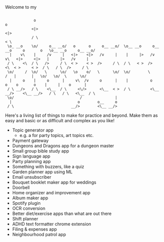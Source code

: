 Welcome to my

```

             o                                                                                                o  
            <|>                                                                                              <|> 
            / \                                                                                              < \ 
 \o_ __o    \o/     o__ __o/   o      o     o__ __o/  \o__ __o     o__ __o     o       o   \o__ __o     o__ __o/ 
  |    v\    |     /v     |   <|>    <|>   /v     |    |     |>   /v     v\   <|>     <|>   |     |>   /v     |  
 / \    <\  / \   />     / \  < >    < >  />     / \  / \   < >  />       <\  < >     < >  / \   / \  />     / \ 
 \o/     /  \o/   \      \o/   \o    o/   \      \o/  \o/        \         /   |       |   \o/   \o/  \      \o/ 
  |     o    |     o      |     v\  /v     o      |    |          o       o    o       o    |     |    o      |  
 / \ __/>   / \    <\__  / \     <\/>      <\__  < >  / \         <\__ __/>    <\__ __/>   / \   / \   <\__  / \ 
 \o/                              /               |                                                              
  |                              o        o__     o                                                              
 / \                          __/>        <\__ __/>                                                              
```

Here's a living list of things to make for practice and beyond.
Make them as easy and basic or as difficult and complex as you like!

- Topic generator app
  - e.g. a for party topics, art topics etc.
- Payment gateway
- Dungeons and Dragons app for a dungeon master
- Small group bible study app
- Sign language app
- Party planning app
- Something with buzzers, like a quiz
- Garden planner app using ML
- Email unsubscriber
- Bouquet booklet maker app for weddings
- Doorbell
- Home organizer and improvement app
- Album maker app
- Spotify plugin
- OCR conversion
- Better diet/exercise apps than what are out there
- Shift planner
- ADHD text formatter chrome extension
- Filing & expenses app
- Neighbourhood patrol app




